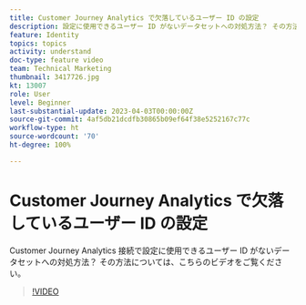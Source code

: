```yaml
---
title: Customer Journey Analytics で欠落しているユーザー ID の設定
description: 設定に使用できるユーザー ID がないデータセットへの対処方法？ その方法については、こちらのビデオをご覧ください。
feature: Identity
topics: topics
activity: understand
doc-type: feature video
team: Technical Marketing
thumbnail: 3417726.jpg
kt: 13007
role: User
level: Beginner
last-substantial-update: 2023-04-03T00:00:00Z
source-git-commit: 4af5db21dcdfb30865b09ef64f38e5252167c77c
workflow-type: ht
source-wordcount: '70'
ht-degree: 100%

---
```


# Customer Journey Analytics で欠落しているユーザー ID の設定

Customer Journey Analytics 接続で設定に使用できるユーザー ID がないデータセットへの対処方法？ その方法については、こちらのビデオをご覧ください。

>[!VIDEO](https://video.tv.adobe.com/v/3417726/?quality=12&learn=on)
